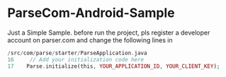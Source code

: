 ParseCom-Android-Sample
=======================

Just a Simple Sample.
before run the project, pls register a developer account on parser.com
and change the  following lines in 

```php
/src/com/parse/starter/ParseApplication.java 
16     // Add your initialization code here
17    Parse.initialize(this, YOUR_APPLICATION_ID, YOUR_CLIENT_KEY);
```

